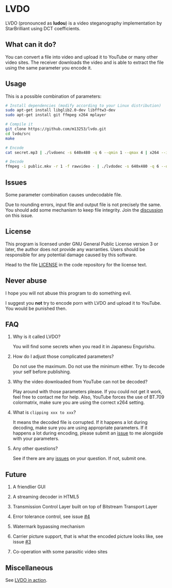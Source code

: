 LVDO
========

LVDO (pronounced as **ludou**) is a video steganography implementation by
StarBrilliant using DCT coefficients.


What can it do?
---------------

You can convert a file into video and upload it to YouTube or many other video
sites. The receiver downloads the video and is able to extract the file using
the same parameter you encode it.


Usage
-----

This is a possible combination of parameters:

```bash
# Install dependencies (modify according to your Linux distribution)
sudo apt-get install libglib2.0-dev libfftw3-dev
sudo apt-get install git ffmpeg x264 mplayer

# Compile it
git clone https://github.com/m13253/lvdo.git
cd lvdo/src
make

# Encode
cat secret.mp3 | ./lvdoenc -s 640x480 -q 6 --qmin 1 --qmax 4 | x264 --input-res 640x480 --fps 1 --profile high --level 5.1 --tune stillimage --crf 22 --colormatrix bt709 --me dia --merange 0 -o public.mkv -

# Decode
ffmpeg -i public.mkv -r 1 -f rawvideo - | ./lvdodec -s 640x480 -q 6 --qmin 1 --qmax 4 | mplayer -
```


Issues
------

Some parameter combination causes undecodable file.

Due to rounding errors, input file and output file is not precisely the same.
You should add some mechanism to keep file integrity.
Join the [discussion](https://github.com/m13253/lvdo/issues/4) on this issue.


License
-------

This program is licensed under GNU General Public License version 3 or later,
the author does not provide any warranties. Users should be responsible for any
potential damage caused by this software.

Head to the file [LICENSE](LICENSE) in the code repository for the license
text.


Never abuse
-----------

I hope you will not abuse this program to do something evil.

I suggest you **not** try to encode porn with LVDO and upload it to YouTube.
You would be punished then.


FAQ
---

1. Why is it called LVDO?

   You will find some secrets when you read it in Japanesu Engurishu.

2. How do I adjust those complicated parameters?

   Do not use the maximum. Do not use the minimum either. Try to decode your self
   before publishing.

3. Why the video downloaded from YouTube can not be decoded?

   Play around with those parameters please. If you could not get it work, feel
   free to contact me for help. Also, YouTube forces the use of BT.709
   colormatrix, make sure you are using the correct x264 setting.

4. What is `clipping xxx to xxx`?

   It means the decoded file is corrupted. If it happens a lot during decoding,
   make sure you are using appropriate parameters. If it happens a lot during
   encoding, please submit an [issue](https://github.com/m13253/lvdo/issues) to
   me alongside with your parameters.

5. Any other questions?

   See if there are any [issues](https://github.com/m13253/lvdo/issues) on your
   question. If not, submit one.


Future
------

1. A friendlier GUI

2. A streaming decoder in HTML5

3. Transmission Control Layer built on top of Bitstream Transport Layer

4. Error tolerance control, see issue [#4](https://github.com/m13253/lvdo/issues/4)

5. Watermark bypassing mechanism

6. Carrier picture support, that is what the encoded picture looks like, see
   issue [#3](https://github.com/m13253/lvdo/issues/3)

7. Co-operation with some parasitic video sites


Miscellaneous
-------------

See [LVDO in action](https://www.youtube.com/watch?v=b2bLHO5KC34).

